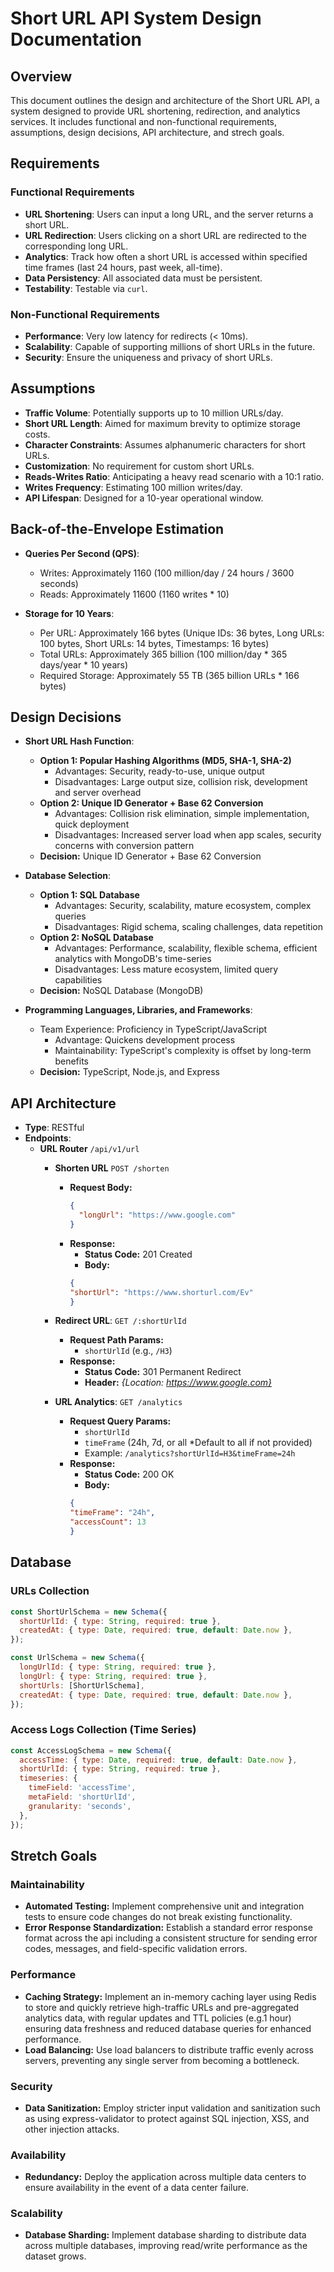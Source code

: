 # Short URL API System Design Documentation

## Overview

This document outlines the design and architecture of the Short URL API, a system designed to provide URL shortening, redirection, and analytics services. It includes functional and non-functional requirements, assumptions, design decisions, API architecture, and strech goals.

## Requirements

### Functional Requirements

- **URL Shortening**: Users can input a long URL, and the server returns a short URL.
- **URL Redirection**: Users clicking on a short URL are redirected to the corresponding long URL.
- **Analytics**: Track how often a short URL is accessed within specified time frames (last 24 hours, past week, all-time).
- **Data Persistency**: All associated data must be persistent.
- **Testability**: Testable via `curl`.

### Non-Functional Requirements

- **Performance**: Very low latency for redirects (< 10ms).
- **Scalability**: Capable of supporting millions of short URLs in the future.
- **Security**: Ensure the uniqueness and privacy of short URLs.

## Assumptions

- **Traffic Volume**: Potentially supports up to 10 million URLs/day.
- **Short URL Length**: Aimed for maximum brevity to optimize storage costs.
- **Character Constraints**: Assumes alphanumeric characters for short URLs.
- **Customization**: No requirement for custom short URLs.
- **Reads-Writes Ratio**: Anticipating a heavy read scenario with a 10:1 ratio.
- **Writes Frequency**: Estimating 100 million writes/day.
- **API Lifespan**: Designed for a 10-year operational window.

## Back-of-the-Envelope Estimation

- **Queries Per Second (QPS)**:
  - Writes: Approximately 1160 (100 million/day / 24 hours / 3600 seconds)
  - Reads: Approximately 11600 (1160 writes * 10)

- **Storage for 10 Years**:
  - Per URL: Approximately 166 bytes (Unique IDs: 36 bytes, Long URLs: 100 bytes, Short URLs: 14 bytes, Timestamps: 16 bytes)
  - Total URLs: Approximately 365 billion (100 million/day * 365 days/year * 10 years)
  - Required Storage: Approximately 55 TB (365 billion URLs * 166 bytes)

## Design Decisions

- **Short URL Hash Function**:
  - **Option 1: Popular Hashing Algorithms (MD5, SHA-1, SHA-2)**
    - Advantages: Security, ready-to-use, unique output
    - Disadvantages: Large output size, collision risk, development and server overhead
  - **Option 2: Unique ID Generator + Base 62 Conversion**
    - Advantages: Collision risk elimination, simple implementation, quick deployment
    - Disadvantages: Increased server load when app scales, security concerns with conversion pattern
  - **Decision:** Unique ID Generator + Base 62 Conversion

- **Database Selection**:
  - **Option 1: SQL Database**
    - Advantages: Security, scalability, mature ecosystem, complex queries
    - Disadvantages: Rigid schema, scaling challenges, data repetition
  - **Option 2: NoSQL Database**
    - Advantages: Performance, scalability, flexible schema, efficient analytics with MongoDB's time-series
    - Disadvantages: Less mature ecosystem, limited query capabilities
  - **Decision:** NoSQL Database (MongoDB)

- **Programming Languages, Libraries, and Frameworks**:
  - Team Experience: Proficiency in TypeScript/JavaScript
    - Advantage: Quickens development process
    - Maintainability: TypeScript's complexity is offset by long-term benefits
  - **Decision:** TypeScript, Node.js, and Express

## API Architecture

- **Type**: RESTful
- **Endpoints**:
  - **URL Router** `/api/v1/url`
    - **Shorten URL** `POST /shorten`
      - **Request Body:**
        ```json
        {
          "longUrl": "https://www.google.com"
        }
      - **Response:**
          - **Status Code:** 201 Created
          - **Body:**
          ```json
        {
          "shortUrl": "https://www.shorturl.com/Ev"
        }
    - **Redirect URL**: `GET /:shortUrlId`
      - **Request Path Params:**
          - `shortUrlId` (e.g., `/H3`)
      - **Response:**
          - **Status Code:** 301 Permanent Redirect
          - **Header:** *{Location: https://www.google.com}*

    - **URL Analytics**: `GET /analytics`
      - **Request Query Params:**
          - `shortUrlId`
          - `timeFrame` (24h, 7d, or all *Default to all if not provided)
          - Example: `/analytics?shortUrlId=H3&timeFrame=24h`
      - **Response:**
          - **Status Code:** 200 OK
          - **Body:**
          ```json
        {
          "timeFrame": "24h",
          "accessCount": 13
        }

## Database

### URLs Collection
```javascript
const ShortUrlSchema = new Schema({
  shortUrlId: { type: String, required: true },
  createdAt: { type: Date, required: true, default: Date.now },
});

const UrlSchema = new Schema({
  longUrlId: { type: String, required: true },
  longUrl: { type: String, required: true },
  shortUrls: [ShortUrlSchema],
  createdAt: { type: Date, required: true, default: Date.now },
});
```
### Access Logs Collection (Time Series)
```javascript
const AccessLogSchema = new Schema({
  accessTime: { type: Date, required: true, default: Date.now },
  shortUrlId: { type: String, required: true },
  timeseries: {
    timeField: 'accessTime',
    metaField: 'shortUrlId',
    granularity: 'seconds',
  },
});
```

## Stretch Goals

### Maintainability

- **Automated Testing:** Implement comprehensive unit and integration tests to ensure code changes do not break existing functionality.
- **Error Response Standardization:** Establish a standard error response format across the api including a consistent structure for sending error codes, messages, and field-specific validation errors.

### Performance

- **Caching Strategy:** Implement an in-memory caching layer using Redis to store and quickly retrieve high-traffic URLs and pre-aggregated analytics data, with regular updates and TTL policies (e.g.1 hour) ensuring data freshness and reduced database queries for enhanced performance.
- **Load Balancing:** Use load balancers to distribute traffic evenly across servers, preventing any single server from becoming a bottleneck.

### Security

- **Data Sanitization:** Employ stricter input validation and sanitization such as using express-validator to protect against SQL injection, XSS, and other injection attacks.

### Availability

- **Redundancy:** Deploy the application across multiple data centers to ensure availability in the event of a data center failure.

### Scalability

- **Database Sharding:** Implement database sharding to distribute data across multiple databases, improving read/write performance as the dataset grows.

